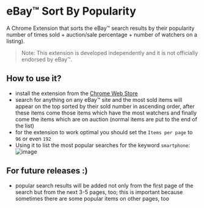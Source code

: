 # eBay™ Sort By Popularity
A Chrome Extension that sorts the eBay™ search results by their popularity number of times sold + auction/sale percentage + number of watchers on a listing).  
> Note: This extension is developed independently and it is not officially endorsed by eBay™.

## How to use it?
- install the extension from the [Chrome Web Store](https://chrome.google.com/webstore/detail/ebay-sort-by-popularity/hoiandnpgmngpknmfdnbkhigbbbgmpfm)
- search for anything on any  eBay™ site and the most sold items will appear on the top sorted by their sold number in ascending order, after these items come those items which have the most watchers and finally come the items which are on auction (normal items are put to the end of the list)
- for the extension to work optimal you should set the `Items per page` to `96` or even `192`
- Using it to list the most popular searches for the keyword `smartphone`:
![image](https://user-images.githubusercontent.com/37183688/44875531-211f1080-aca7-11e8-9cc9-3d89cfaf5c47.png)

## For future releases :)
- popular search results will be added not only from the first page of the search but from the next 3-5 pages, too; this is important because sometimes there are some popular items on other pages, too
